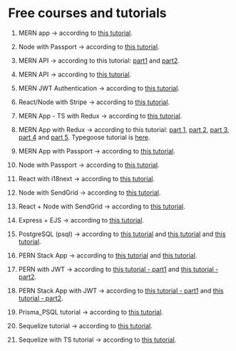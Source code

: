 # Free courses and tutorials

1. MERN app -> according to [this tutorial](https://www.youtube.com/watch?v=_2Nid40Jbgc).

2. Node with Passport -> according to [this tutorial](https://www.youtube.com/watch?v=IUPHbf9cw74).

3. MERN API -> according to this tutorial: [part1](https://www.youtube.com/watch?v=1o9YOHeKhNQ) and
   [part2](https://www.youtube.com/watch?v=FXzsv2BJLKs).

4. MERN API -> according to [this tutorial](https://www.youtube.com/watch?v=72_5_YuDCNA).

5. MERN JWT Authentication -> according to [this tutorial](https://www.youtube.com/watch?v=duyv0se4eNs).

6. React/Node with Stripe -> according to [this tutorial](https://www.youtube.com/watch?v=lbEFSP1WAv0).

7. MERN App - TS with Redux -> according to [this tutorial](https://www.youtube.com/watch?v=a9NRFuMKV4o).

8. MERN App with Redux -> according to this tutorial: [part 1](https://www.youtube.com/watch?v=ngc9gnGgUdA),
   [part 2](https://www.youtube.com/watch?v=aibtHnbeuio&t=0s), [part 3](https://www.youtube.com/watch?v=LKlO8vLvUao),
   [part 4](https://www.youtube.com/watch?v=LYWgPSbPDfQ) and [part 5](https://www.youtube.com/watch?v=46NRrn4xi5Y). Typegoose
   tutorial is [here](https://dev.to/franciscomendes10866/how-to-build-type-safe-api-with-typegoose-and-expressjs-20oa).

9. MERN App with Passport -> according to [this tutorial](https://www.youtube.com/watch?v=Gwru3BueuiE).

10. Node with Passport -> according to [this tutorial](https://www.youtube.com/watch?v=6FOq4cUdH8k).

11. React with i18next -> according to [this tutorial](https://www.youtube.com/watch?v=baLjPx_wFi4).

12. Node with SendGrid -> according to [this tutorial](https://www.youtube.com/watch?v=G7iLLFKZVWA).

13. React + Node with SendGrid -> according to [this tutorial](https://www.youtube.com/watch?v=NIqti2oEm20).

14. Express + EJS -> according to [this tutorial](https://www.youtube.com/watch?v=PozEoga90r8).

15. PostgreSQL (psql) -> according to [this tutorial](https://www.youtube.com/watch?v=BLH3s5eTL4Y) and
    [this tutorial](https://www.geeksforgeeks.org/postgresql-psql-commands) and
    [this tutorial](https://www.digitalocean.com/community/tutorials/how-to-install-and-use-postgresql-on-ubuntu-20-04).

16. PERN Stack App -> according to [this tutorial](https://www.youtube.com/watch?v=ldYcgPKEZC8) and
    [this tutorial](https://www.youtube.com/watch?v=ZJxUOOND5_A).

17. PERN with JWT -> according to [this tutorial - part1](https://www.youtube.com/watch?v=7UQBMb8ZpuE) and
    [this tutorial - part2](https://www.youtube.com/watch?v=cjqfF5hyZFg).

18. PERN Stack App with JWT -> according to [this tutorial - part1](https://www.youtube.com/watch?v=l3njf_tU8us) and
    [this tutorial - part2](https://www.youtube.com/watch?v=25kouonvUbg).

19. Prisma_PSQL tutorial -> according to [this tutorial](https://www.youtube.com/watch?v=Ehv69qFvN2I).

20. Sequelize tutorial -> according to [this tutorial](https://www.youtube.com/watch?v=3qlnR9hK-lQ).

21. Sequelize with TS tutorial -> according to [this tutorial](https://www.youtube.com/watch?v=VyEKwp6Q4fY).
